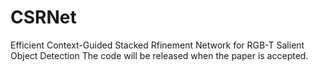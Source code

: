 # CSRNet
Efficient Context-Guided Stacked Rfinement Network for RGB-T Salient Object Detection
The code will be released when the paper is accepted.
